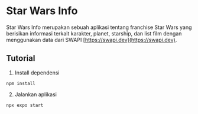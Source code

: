 # Star Wars Info

Star Wars Info merupakan sebuah aplikasi tentang franchise Star Wars yang berisikan informasi terkait karakter, planet, starship, dan list film dengan menggunakan data dari SWAPI [https://swapi.dev](https://swapi.dev).

## Tutorial
1. Install dependensi
```console
npm install
```
2. Jalankan aplikasi
```console
npx expo start
```


